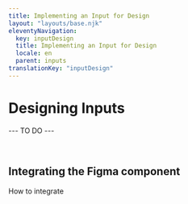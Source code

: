 ```yaml
---
title: Implementing an Input for Design
layout: "layouts/base.njk"
eleventyNavigation:
  key: inputDesign
  title: Implementing an Input for Design
  locale: en
  parent: inputs
translationKey: "inputDesign"
---
```


# Designing Inputs

--- TO DO ---

<br/>

## Integrating the Figma component

How to integrate
